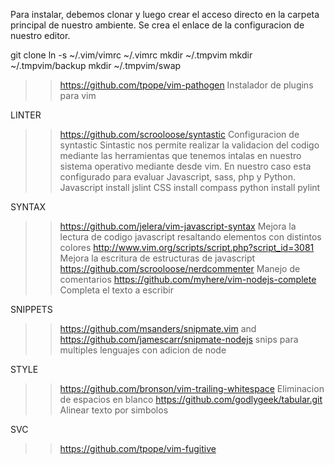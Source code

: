 Para instalar, debemos clonar y luego crear el acceso directo en la carpeta principal de nuestro ambiente.
Se crea el enlace de la configuracion de nuestro editor.

git clone 
ln -s ~/.vim/vimrc  ~/.vimrc
mkdir ~/.tmpvim
mkdir ~/.tmpvim/backup
mkdir ~/.tmpvim/swap


>> https://github.com/tpope/vim-pathogen
Instalador de plugins para vim


LINTER
>> https://github.com/scrooloose/syntastic
Configuracion de syntastic
Sintastic nos permite realizar la validacion del codigo mediante las herramientas que tenemos intalas en nuestro sistema operativo mediante desde vim.
En nuestro caso esta configurado para evaluar Javascript, sass, php y Python.
	Javascript install jslint
	CSS install compass
	python install  pylint


SYNTAX
>> https://github.com/jelera/vim-javascript-syntax
Mejora la lectura de codigo javascript resaltando elementos con distintos colores
>> http://www.vim.org/scripts/script.php?script_id=3081
Mejora la escritura de estructuras de javascript 
>> https://github.com/scrooloose/nerdcommenter
Manejo de comentarios 
>> https://github.com/myhere/vim-nodejs-complete
Completa el texto a escribir


SNIPPETS
>> https://github.com/msanders/snipmate.vim and https://github.com/jamescarr/snipmate-nodejs
snips para multiples lenguajes con adicion de node


STYLE
>> https://github.com/bronson/vim-trailing-whitespace
Eliminacion de espacios en blanco
>> https://github.com/godlygeek/tabular.git
Alinear texto por simbolos


SVC
>> https://github.com/tpope/vim-fugitive
